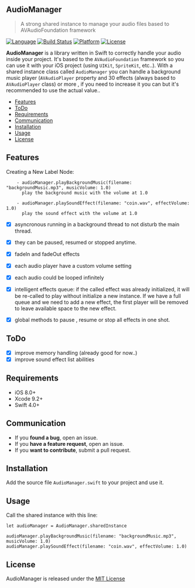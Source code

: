 ## AudioManager
>A strong shared instance to manage your audio files based to AVAudioFoundation framework

[![Language](http://img.shields.io/badge/language-swift-brightgreen.svg?style=flat
)](https://developer.apple.com/swift)
[![Build Status](https://travis-ci.org/Alamofire/Alamofire.svg?branch=master)](https://travis-ci.org/Alamofire/Alamofire)
[![Platform](http://img.shields.io/badge/platform-ios-blue.svg?style=flat
)](https://developer.apple.com/iphone/index.action)
[![License](https://img.shields.io/cocoapods/l/BadgeSwift.svg?style=flat)](/LICENSE)

**AudioManager** is a library written in Swift to correctly handle your audio inside your project. It's based to the ```AVAudioFoundation``` framework so you can use it with your iOS project (using ```UIKit```, ```SpriteKit```, etc..).
With a shared instance class called ```AudioManager``` you can handle a background music player (``AVAudioPlayer`` property  and 30 effects (always based to ``AVAudioPlayer`` class) or more , if you need to increase it you can but it's recommended to use the actual value..

- [Features](#features)
- [ToDo](#todo)
- [Requirements](#requirements)
- [Communication](#communication)
- [Installation](#installation)
- [Usage](#usage)
- [License](#license)


## Features

Creating a New Label Node:

```
    - audioManager.playBackgroundMusic(filename: "backgroundMusic.mp3", musicVolume: 1.0)
      play the background music with the volume at 1.0
```

```
    - audioManager.playSoundEffect(filename: "coin.wav", effectVolume: 1.0)
      play the sound effect with the volume at 1.0
```

- [x] asyncronous running in a background thread to not disturb the main thread.
- [x] they can be paused, resumed or stopped anytime.
- [x] fadeIn and fadeOut effects
- [x] each audio player have a custom volume setting
- [x] each audio could be looped infinitely
- [x] intelligent effects queue: if the called effect was already initialized, it will be re-called to play without initialize a new instance. If we have a full queue and we need to add a new effect, the first player will be removed to leave available space to the new effect.
- [x] global methods to pause , resume or stop all effects in one shot.


## ToDo
- [x] improve memory handling (already good for now..)
- [x] improve sound effect list abilities

## Requirements

- iOS 8.0+
- Xcode 9.2+
- Swift 4.0+

## Communication

- If you **found a bug**, open an issue.
- If you **have a feature request**, open an issue.
- If you **want to contribute**, submit a pull request.

## Installation

Add the source file ```AudioManager.swift``` to your project and use it.

## Usage

Call the shared instance with this line:

```
let audioManager = AudioManager.sharedInstance

audioManager.playBackgroundMusic(filename: "backgroundMusic.mp3", musicVolume: 1.0)
audioManager.playSoundEffect(filename: "coin.wav", effectVolume: 1.0)
```

## License
AudioManager is released under the [MIT License](LICENSE)

